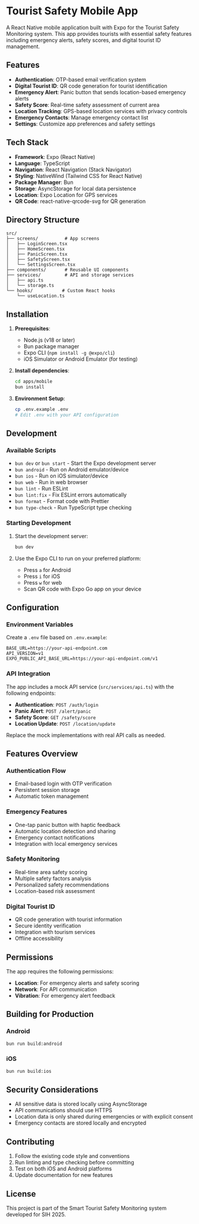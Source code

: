 # Tourist Safety Mobile App

A React Native mobile application built with Expo for the Tourist Safety Monitoring system. This app provides tourists with essential safety features including emergency alerts, safety scores, and digital tourist ID management.

## Features

- **Authentication**: OTP-based email verification system
- **Digital Tourist ID**: QR code generation for tourist identification
- **Emergency Alert**: Panic button that sends location-based emergency alerts
- **Safety Score**: Real-time safety assessment of current area
- **Location Tracking**: GPS-based location services with privacy controls
- **Emergency Contacts**: Manage emergency contact list
- **Settings**: Customize app preferences and safety settings

## Tech Stack

- **Framework**: Expo (React Native)
- **Language**: TypeScript
- **Navigation**: React Navigation (Stack Navigator)
- **Styling**: NativeWind (Tailwind CSS for React Native)
- **Package Manager**: Bun
- **Storage**: AsyncStorage for local data persistence
- **Location**: Expo Location for GPS services
- **QR Code**: react-native-qrcode-svg for QR generation

## Directory Structure

```
src/
├── screens/          # App screens
│   ├── LoginScreen.tsx
│   ├── HomeScreen.tsx
│   ├── PanicScreen.tsx
│   ├── SafetyScreen.tsx
│   └── SettingsScreen.tsx
├── components/       # Reusable UI components
├── services/         # API and storage services
│   ├── api.ts
│   └── storage.ts
└── hooks/           # Custom React hooks
    └── useLocation.ts
```

## Installation

1. **Prerequisites**:
   - Node.js (v18 or later)
   - Bun package manager
   - Expo CLI (`npm install -g @expo/cli`)
   - iOS Simulator or Android Emulator (for testing)

2. **Install dependencies**:
   ```bash
   cd apps/mobile
   bun install
   ```

3. **Environment Setup**:
   ```bash
   cp .env.example .env
   # Edit .env with your API configuration
   ```

## Development

### Available Scripts

- `bun dev` or `bun start` - Start the Expo development server
- `bun android` - Run on Android emulator/device
- `bun ios` - Run on iOS simulator/device
- `bun web` - Run in web browser
- `bun lint` - Run ESLint
- `bun lint:fix` - Fix ESLint errors automatically
- `bun format` - Format code with Prettier
- `bun type-check` - Run TypeScript type checking

### Starting Development

1. Start the development server:
   ```bash
   bun dev
   ```

2. Use the Expo CLI to run on your preferred platform:
   - Press `a` for Android
   - Press `i` for iOS
   - Press `w` for web
   - Scan QR code with Expo Go app on your device

## Configuration

### Environment Variables

Create a `.env` file based on `.env.example`:

```env
BASE_URL=https://your-api-endpoint.com
API_VERSION=v1
EXPO_PUBLIC_API_BASE_URL=https://your-api-endpoint.com/v1
```

### API Integration

The app includes a mock API service (`src/services/api.ts`) with the following endpoints:

- **Authentication**: `POST /auth/login`
- **Panic Alert**: `POST /alert/panic`
- **Safety Score**: `GET /safety/score`
- **Location Update**: `POST /location/update`

Replace the mock implementations with real API calls as needed.

## Features Overview

### Authentication Flow
- Email-based login with OTP verification
- Persistent session storage
- Automatic token management

### Emergency Features
- One-tap panic button with haptic feedback
- Automatic location detection and sharing
- Emergency contact notifications
- Integration with local emergency services

### Safety Monitoring
- Real-time area safety scoring
- Multiple safety factors analysis
- Personalized safety recommendations
- Location-based risk assessment

### Digital Tourist ID
- QR code generation with tourist information
- Secure identity verification
- Integration with tourism services
- Offline accessibility

## Permissions

The app requires the following permissions:

- **Location**: For emergency alerts and safety scoring
- **Network**: For API communication
- **Vibration**: For emergency alert feedback

## Building for Production

### Android
```bash
bun run build:android
```

### iOS
```bash
bun run build:ios
```

## Security Considerations

- All sensitive data is stored locally using AsyncStorage
- API communications should use HTTPS
- Location data is only shared during emergencies or with explicit consent
- Emergency contacts are stored locally and encrypted

## Contributing

1. Follow the existing code style and conventions
2. Run linting and type checking before committing
3. Test on both iOS and Android platforms
4. Update documentation for new features

## License

This project is part of the Smart Tourist Safety Monitoring system developed for SIH 2025.
